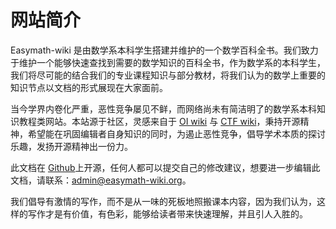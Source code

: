 # 网站简介

Easymath-wiki 是由数学系本科学生搭建并维护的一个数学百科全书。我们致力于维护一个能够快速查找到需要的数学知识的百科全书，作为数学系的本科学生，我们将尽可能的结合我们的专业课程知识与部分教材，将我们认为的数学上重要的知识节点以文档的形式展现在大家面前。

当今学界内卷化严重，恶性竞争屡见不鲜，而网络尚未有简洁明了的数学系本科知识教程类网站。本站源于社区，灵感来自于 [OI wiki](https://oi-wiki.org) 与 [CTF wiki](https://ctf-wiki.org)，秉持开源精神，希望能在巩固编辑者自身知识的同时，为遏止恶性竞争，倡导学术本质的探讨乐趣，发扬开源精神出一份力。

此文档在 [Github](https://github.com/Easymath-wiki/Easymath-wiki)上开源，任何人都可以提交自己的修改建议，想要进一步编辑此文档，请联系：admin@easymath-wiki.org。

我们倡导有激情的写作，而不是从一味的死板地照搬课本内容，因为我们认为，这样的写作才是有价值，有色彩，能够给读者带来快速理解，并且引人入胜的。

